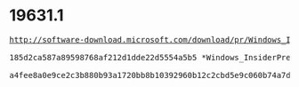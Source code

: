 # 19631.1

<pre>
<a href="http://software-download.microsoft.com/download/pr/Windows_InsiderPreview_SDK_en-us_19631_1.iso">http://software-download.microsoft.com/download/pr/Windows_InsiderPreview_SDK_en-us_19631_1.iso</a>

185d2ca587a89598768af212d1dde22d5554a5b5 *Windows_InsiderPreview_SDK_en-us_19631_1.iso

a4fee8a0e9ce2c3b880b93a1720bb8b10392960b12c2cbd5e9c060b74a7d727f *Windows_InsiderPreview_SDK_en-us_19631_1.iso
</pre>
